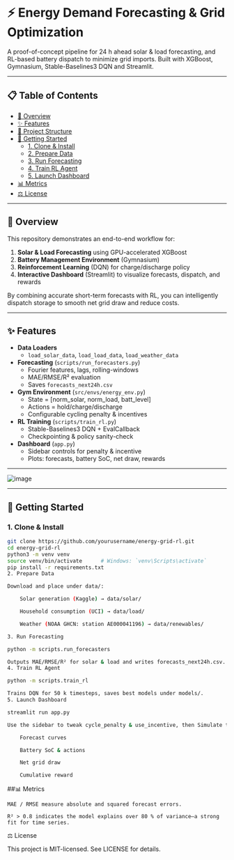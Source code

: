 # ⚡ Energy Demand Forecasting & Grid Optimization

A proof-of-concept pipeline for 24 h ahead solar & load forecasting, and RL-based battery dispatch to minimize grid imports. Built with XGBoost, Gymnasium, Stable-Baselines3 DQN and Streamlit.

---

## 📋 Table of Contents

- [📖 Overview](#-overview)  
- [✨ Features](#-features)  
- [📂 Project Structure](#-project-structure)  
- [🚀 Getting Started](#-getting-started)  
  - [1. Clone & Install](#1-clone--install)  
  - [2. Prepare Data](#2-prepare-data)  
  - [3. Run Forecasting](#3-run-forecasting)  
  - [4. Train RL Agent](#4-train-rl-agent)  
  - [5. Launch Dashboard](#5-launch-dashboard)  
- [📊 Metrics](#-metrics)  
- [⚖️ License](#️-license)  

---

## 📖 Overview

This repository demonstrates an end-to-end workflow for:

1. **Solar & Load Forecasting** using GPU-accelerated XGBoost  
2. **Battery Management Environment** (Gymnasium)  
3. **Reinforcement Learning** (DQN) for charge/discharge policy  
4. **Interactive Dashboard** (Streamlit) to visualize forecasts, dispatch, and rewards  

By combining accurate short-term forecasts with RL, you can intelligently dispatch storage to smooth net grid draw and reduce costs.

---

## ✨ Features

- **Data Loaders**  
  - `load_solar_data`, `load_load_data`, `load_weather_data`  
- **Forecasting** (`scripts/run_forecasters.py`)  
  - Fourier features, lags, rolling-windows  
  - MAE/RMSE/R² evaluation  
  - Saves `forecasts_next24h.csv`  
- **Gym Environment** (`src/envs/energy_env.py`)  
  - State = [norm_solar, norm_load, batt_level]  
  - Actions = hold/charge/discharge  
  - Configurable cycling penalty & incentives  
- **RL Training** (`scripts/train_rl.py`)  
  - Stable-Baselines3 DQN + EvalCallback  
  - Checkpointing & policy sanity-check  
- **Dashboard** (`app.py`)  
  - Sidebar controls for penalty & incentive  
  - Plots: forecasts, battery SoC, net draw, rewards  

---
![image](https://github.com/user-attachments/assets/9558b1e4-a8bc-4880-8132-37c4ff0fbe4c)


---

## 🚀 Getting Started

### 1. Clone & Install

```bash
git clone https://github.com/yourusername/energy-grid-rl.git
cd energy-grid-rl
python3 -m venv venv
source venv/bin/activate      # Windows: `venv\Scripts\activate`
pip install -r requirements.txt
2. Prepare Data

Download and place under data/:

    Solar generation (Kaggle) → data/solar/

    Household consumption (UCI) → data/load/

    Weather (NOAA GHCN: station AE000041196) → data/renewables/

3. Run Forecasting

python -m scripts.run_forecasters

Outputs MAE/RMSE/R² for solar & load and writes forecasts_next24h.csv.
4. Train RL Agent

python -m scripts.train_rl

Trains DQN for 50 k timesteps, saves best models under models/.
5. Launch Dashboard

streamlit run app.py

Use the sidebar to tweak cycle_penalty & use_incentive, then Simulate to see:

    Forecast curves

    Battery SoC & actions

    Net grid draw

    Cumulative reward
```

##📊 Metrics

    MAE / RMSE measure absolute and squared forecast errors.

    R² > 0.8 indicates the model explains over 80 % of variance—a strong fit for time series.

⚖️ License

This project is MIT-licensed. See LICENSE for details.

